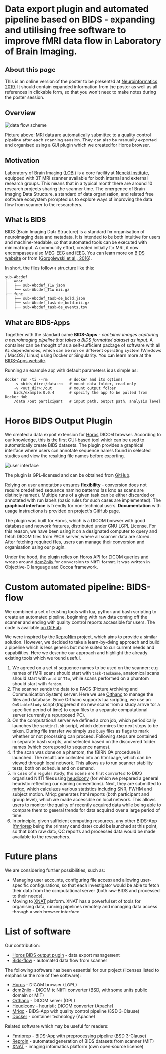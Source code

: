 # Data export plugin and automated pipeline based on BIDS - expanding and utilising free software to improve fMRI data flow in Laboratory of Brain Imaging.

## About this page
This is an online version of the poster to be presented at [Neuroinformatics 2019](https://www.neuroinformatics2019.org/). It should contain expanded information from the poster as well as all references in clickable form, so that you won't need to make notes during the poster session.

## Overview
![data flow scheme](images/graphical_abstract.png)

Picture above: MRI data are automatically submitted to a quality control pipeline after each scanning session. They can also be manually exported and organised using a GUI plugin which we created for Horos browser.

## Motivation
Laboratory of Brain Imaging ([LOBI](https://lobi.nencki.gov.pl/)) is a core facility at [Nencki Institute](http://en.nencki.edu.pl/), equipped with 3T MRI scanner available for both internal and external research groups. This means that in a typical month there are around 10 research projects sharing the scanner time. The emergence of Brain Imaging Data Structure, a standard of data organisation, and related free software ecosystem prompted us to explore ways of improving the data flow from scanner to the researchers.

## What is BIDS
BIDS (Brain Imaging Data Structure) is a standard for organisation of neuroimaging data and metadata. It is intended to be both intuitive for users and machine-readable, so that automated tools can be executed with minimal input. A community effort, created initially for MRI, it now encompasses also MEG, EEG and iEEG. You can learn more on [BIDS website](https://bids.neuroimaging.io/) or from ([Gorgolewski et al., 2016](http://www.nature.com/articles/sdata201644)).

In short, the files follow a structure like this:
```
sub-Abcdef
├── anat
│   ├── sub-Abcdef_T1w.json
│   └── sub-Abcdef_T1w.nii.gz
├── func
│   ├── sub-Abcdef_task-de_bold.json
│   ├── sub-Abcdef_task-de_bold.nii.gz
│   ├── sub-Abcdef_task-de_events.tsv
```

## What are BIDS-Apps

Together with the standard came **BIDS-Apps** - *container images capturing a neuroimaging pipeline that takes a BIDS formatted dataset as input*. A container can be thought of as a self-sufficient package of software with all its dependencies, which can be run on different operating system (Windows / MacOS / Linux) using Docker or Singularity. You can learn more at the [BIDS-Apps website](https://bids-apps.neuroimaging.io/).

Running an example app with default parameters is as simple as:

```
docker run -ti --rm          # docker and its options
	-v <bids_dir>:/data:ro   # mount data folder, read-only
	-v <out_dir>:/out        # mount output folder
	bids/example:0.0.4       # specify the app to be pulled from Docker Hub
	/data /out participant   # input path, output path, analysis level
```

# Horos BIDS Output Plugin
We created a data export extension for [Horos](https://horosproject.org) DICOM browser. According to our knowledge, this is the first GUI-based tool which can be used to automatically create BIDS datasets. The plugin provides a graphical interface where users can annotate sequence names found in selected studies and view the resulting file names before exporting.

![user interface](images/interface.png)

The plugin is GPL-licensed and can be obtained from [GitHub](https://github.com/mslw/horos-bids-output).

Relying on user annotations ensures **flexibility** - conversion does not require predefined sequence naming patterns (as long as scans are distincly named). Multiple runs of a given task can be either discarded or annotated with run labels (basic rules for such cases are implemented). The **graphical interface** is friendly for non-technical users. **Documentation** with usage instructions is provided on project's GitHub page.

The plugin was built for Horos, which is a DICOM browser with good database and network features, distributed under GNU LGPL License. For this reason, we have been using it on a designated computer to query and fetch DICOM files from PACS server, where all scanner data are stored. After fetching required files, users can manage their conversion and organisation using our plugin.

Under the hood, the plugin relies on Horos API for DICOM queries and wraps around [dcm2niix](https://github.com/rordenlab/dcm2niix/) for conversion to NIfTI format. It was written in Objective-C language and Cocoa framework.

# Custom automated pipeline: BIDS-flow
We combined a set of existing tools with lua, python and bash scripting to create an automated pipeline, beginning with raw data coming off the scanner and ending with quality control reports accessible for users. The code is available [on GitHub](https://github.com/nencki-lobi/bids-flow).

We were inspired by the [ReproNim](https://github.com/ReproNim/reproin) project, which aims to provide a similar solution. However, we decided to take a learn-by-doing approach and build a pipeline which is less generic but more suited to our current needs and capabilities. Here we describe our approach and highlight the already existing tools which we found useful.

1. We agreed on a set of sequence names to be used on the scanner: e.g names of fMRI scans should start with `task-taskname`, anatomical scans should start with `anat` or `T1w`, while scans performed on a phantom should start with `fantom`.
2. The scanner sends the data to a PACS (Picture Archiving and Communication System) server. Here we use [Orthanc](https://www.orthanc-server.com/) to manage the files and database. Since Orthanc supports lua scripting, we use an `OnStableStudy` script (triggered if no new scans from a study arrive for a specified period of time) to copy files to a separate computational server (currently a repurposed PC).
3. On the computational server we defined a cron job, which periodically launches the `sentinel.sh` script, which determines the next steps to be taken. During file transfer we simply use `busy` files as flags to mark whether or not processing can proceed. Following steps are contained in separate bash scripts, and selected based on the discovered folder names (which correspond to sequence names).
4. If the scan was done on a phantom, the fBIRN QA procedure is launched. The results are collected into an html page, which can be viewed through local network. This allows us to run scanner stability tests, both on schedule and on demand.
5. In case of a regular study, the scans are first converted to BIDS-organised NIfTI files using [heudiconv](https://github.com/nipy/heudiconv) (for which we prepared a general heuristic reflecting our naming conventions). Next, they are submitted to [mriqc](https://mriqc.readthedocs.io/), which calculates various statistics including SNR, FWHM and subject motion. Mriqc generates html reports (both participant and group level), which are made accessible on local network. This allows users to monitor the quality of recently acquired data while being able to compare them to general trends for data acquired over a large period of time.
6. In principle, given sufficient computing resources, any other BIDS-App ([fmriprep](https://fmriprep.readthedocs.io) being the primary candidate) could be launched at this point, so that both raw data, QC reports and processed data would be made available to the researchers.

# Future plans
We are considering further possibilities, such as:
* Managing user accounts, configuring file access and allowing user-specific configurations, so that each investigator would be able to fetch their data from the computational server (both raw-BIDS and processed to their needs).
* Moving to [XNAT](https://xnat.org/) platform. XNAT has a powerful set of tools for organising data, running pipelines remotely and managing data access through a web browser interface.

# List of software

Our contribution:
* [Horos BIDS output plugin](https://github.com/mslw/horos-bids-output) - data export management
* [Bids-flow](https://github.com/nencki-lobi/bids-flow) - automated data flow from scanner

The following software has been essential for our project (licenses listed to emphasise the role of free software):
* [Horos](https://horosproject.org/) - DICOM browser (LGPL)
* [dcm2niix](https://github.com/rordenlab/dcm2niix/) - DICOM to NIfTI converter (BSD, with some units public domain or MIT)
* [Orthanc](https://www.orthanc-server.com/) - DICOM server (GPL)
* [Heudiconv](https://github.com/nipy/heudiconv) - heuristic DICOM converter (Apache)
* [Mriqc](https://mriqc.readthedocs.io/) - BIDS-App with quality control pipeline (BSD 3-Clause)
* [Docker](https://www.docker.com/) - container technology (Apache)

Related software which may be useful for readers:
* [Fmriprep](https://fmriprep.readthedocs.io/en/stable/) - BIDS-App with preprocessing pipeline (BSD 3-Clause)
* [ReproIn](https://github.com/ReproNim/reproin) - automated generation of BIDS datasets from scanner (MIT)
* [XNAT](https://xnat.org/) - imaging informatics platform (own open-source license)
